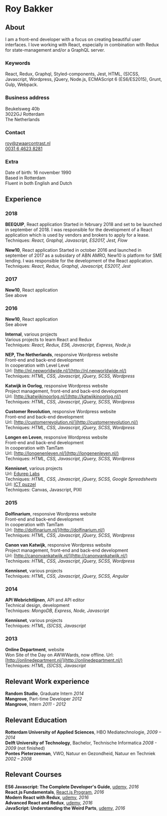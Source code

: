 
# Roy Bakker

## About
I am a front-end developer with a focus on creating beautiful user interfaces. I love working with React, especially in combination with Redux for state-management and/or a GraphQL server.

### Keywords
React, Redux, Graphql, Styled-components, Jest, HTML, (S)CSS, Javascript, Wordpress, jQuery, Node.js, ECMAScript 6 (ES6/ES2015), Grunt, Gulp, Webpack.

### Business address
Beukelsweg 40b    
3022GJ Rotterdam  
The Netherlands  

### Contact

[roy@zwaarcontrast.nl](mailto:roy@zwaarcontrast.nl)  
[0031 6 4623 8281](tel:+31646238281)

### Extra
Date of birth: 16 november 1990  
Based in Rotterdam  
Fluent in both English and Dutch  

## Experience

### 2018
**BEEQUIP**, React application
Started in february 2018 and set to be launched in september of 2018. I was responsible for the development of a React application which is used by vendors and brokers to apply for a lease.  
Techniques: _React, Graphql, Javascript, ES2017, Jest, Flow_

**New10**, React application
Started in october 2016 and launched in september of 2017 as a subsidary of ABN AMRO, New10 is platform for SME lending. I was responsible for the development of the React application.  
Techniques: _React, Redux, Graphql, Javascript, ES2017, Jest_

### 2017  
**New10**, React application  
See above

### 2016  
**New10**, React application  
See above

**Internal**, various projects  
Various projects to learn React and Redux  
Techniques: _React, Redux, ES6, Javascript, Express, Node.js_  

**NEP, The Netherlands**, responsive Wordpress website  
Front-end and back-end development  
In cooperation with Level Level  
Url: [http://nl.nepworldwide.nl/](http://nl.nepworldwide.nl/)  
Techniques: _HTML, CSS, Javascript, jQuery, SCSS, Wordpress_

**Katwijk in Oorlog**, responsive Wordpress website  
Project management, front-end and back-end development   
Url: [http://katwijkinoorlog.nl/](http://katwijkinoorlog.nl/)  
Techniques: _HTML, CSS, Javascript, jQuery, SCSS, Wordpress_

**Customer Revolution**, responsive Wordpress website  
Front-end and back-end development   
Url: [http://customerrevolution.nl/](http://customerrevolution.nl/)  
Techniques: _HTML, CSS, Javascript, jQuery, SCSS, Wordpress_

**Longen en Leven**, responsive Wordpress website  
Front-end and back-end development   
In cooperation with TamTam  
Url: [http://longenenleven.nl/](http://longenenleven.nl/)  
Techniques: _HTML, CSS, Javascript, jQuery, SCSS, Wordpress_

**Kennisnet**, various projects  
Url: [Edurep Labs](http://labs.edurep.nl/)  
Techniques: _HTML, CSS, Javascript, jQuery, SCSS, Google Spreadsheets_  
Url: [ICT puzzel](https://ict-puzzel.kennisnet.nl/)  
Techniques: Canvas, Javascript, PIXI

### 2015

**Dolfinarium**, responsive Wordpress website  
Front-end and back-end development   
In cooperation with TamTam  
Url: [http://dolfinarium.nl/](http://dolfinarium.nl/)  
Techniques: _HTML, CSS, Javascript, jQuery, SCSS, Wordpress_

**Canon van Katwijk**, responsive Wordpress website  
Project management, front-end and back-end development   
Url: [http://canonvankatwijk.nl/](http://canonvankatwijk.nl/)   
Techniques: _HTML, CSS, Javascript, jQuery, SCSS, Wordpress_

**Kennisnet**, various projects  
Techniques: _HTML, CSS, Javascript, jQuery, SCSS, Angular_

### 2014  
**API Webrichtlijnen**, API and API editor  
Technical design, development  
Techniques: _MongoDB, Express, Node, Javascript_

**Kennisnet**, various projects  
Techniques: _HTML, (S)CSS, Javascript_

### 2013
**Online Department**, website  
Won Site of the Day on AWWWards, now offline.
Url: [http://onlinedepartment.nl/](http://onlinedepartment.nl/)   
Techniques: _HTML, (S)CSS, Javascript_

## Relevant Work experience

**Random Studio**, Graduate Intern _2014_  
**Mangrove**, Part-time Developer _2012_  
**Mangrove**, Intern _2011 - 2012_  


## Relevant Education  

**Rotterdam University of Applied Sciences**, HBO Mediatechnologie, _2009 – 2014_  
**Delft University of Technology**, Bachelor, Technische Informatica _2008 - 2009_ (not finished)  
**Pontes Pieterzeeman**, VWO, Natuur en Gezondheid, Natuur en Techniek _2002 – 2008_


## Relevant Courses  
**ES6 Javascript: The Complete Developer's Guide**, [udemy](https://www.udemy.com/javascript-es6-tutorial/learn/v4/overview), _2016_   
**React.js Fundamentals**, [React.js Program](http://courses.reactjsprogram.com/p/reactjsfundamentals), _2016_  
**Modern React with Redux**, [udemy](https://www.udemy.com/react-redux/learn/v4/overview), _2016_  
**Advanced React and Redux**, [udemy](https://www.udemy.com/react-redux-tutorial/learn/v4/), _2016_  
**JavaScript: Understanding the Weird Parts**, [udemy](https://www.udemy.com/understand-javascript/learn/v4/overview), _2016_  
